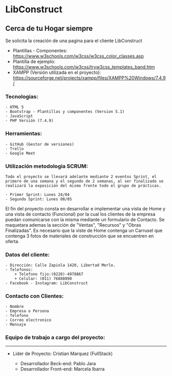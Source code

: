 # LibConstruct
## Cerca de tu Hogar siempre

Se solicita la creación de una pagina para el cliente LibConstruct

- Plantillas - Componentes: https://www.w3schools.com/w3css/w3css_color_classes.asp
- Plantilla de ejemplo: https://www.w3schools.com/w3css/tryw3css_templates_band.htm
- XAMPP (Versión utilizada en el proyecto): https://sourceforge.net/projects/xampp/files/XAMPP%20Windows/7.4.9/

### Tecnologias:
    - HTML 5
    - Bootstrap - Plantillas y componentes (Version 5.1) 
    - JavaScript
    - PHP Versión (7.4.9)

### Herramientas:
    - GitHub (Gestor de versiones)
    - Trello
    - Google Meet

### Utilización metodologia SCRUM:
    Todo el proyecto se llevará adelante mediante 2 eventos Sprint, el primero de una semana y el segundo de 2 semanas, al ser finalizado se realizará la exposición del mismo frente todo el grupo de prácticas.

    - Primer Sprint: Lunes 24/04
    - Segundo Sprint: Lunes 08/05
    
El fin del proyecto consta en desarrollar e implementar una vista de Home y una vista de contacto (Funcional) por la cual los clientes de la empresa puedan comunicarse con la misma mediante un formulario de Contacto.
Se maquetara ademas la sección de "Ventas", "Recursos" y "Obras Finalizadas".
Es necesario que la viste de Home contenga un Carrusel que contenga 3 fotos de materiales de construcción que se encuentren en oferta.

### Datos del cliente:
    - Dirección: Calle Zapiola 1420, Libertad Merlo.
    - Telefonos:
        + Telefono fijo:(0220)-4978867 
        + Celular: (011) 76888890
    - Facebook - Instagram: LibConstruct

### Contacto con Clientes:
    - Nombre
    - Empresa o Persona
    - Telefono
    - Correo electronico
    - Mensaje

### Equipo de trabajo a cargo del proyecto:
*************************************

 - Lider de Proyecto: Cristian Marquez (FullStack)

    - Desarrollador Beck-end: Pablo Jara
    - Desarrollador Front-end: Marcela Ibarra


